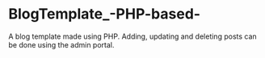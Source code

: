 # BlogTemplate_-PHP-based-
A blog template made using PHP. Adding, updating and deleting posts can be done using the admin portal.
